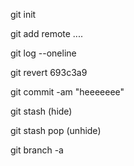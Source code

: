 git init

git add remote ....

git log --oneline

git revert 693c3a9

git commit -am "heeeeeee"

git stash (hide)

git stash pop (unhide)

git branch -a
